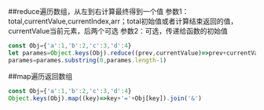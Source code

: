 ##reduce遍历数组，从左到右计算最终得到一个值
参数1：total,currentValue,currentIndex,arr；total初始值或者计算结束返回的值，currentValue当前元素，后两个可选
参数2：可选，传递给函数的初始值
```js
const Obj={'a':1,'b':2,'c':3,'d':4}
let parames=Object.keys(Obj).reduce((prev,currentValue)=>prev+currentValue+'='+Obj[currentValue]+'&','')  //"a=1&b=2&c=3&d=4&"
parames=parames.substring(0,parames.length-1)
```
##map遍历返回数组
```js
const Obj={'a':1,'b':2,'c':3,'d':4}
Object.keys(Obj).map((key)=>key+'='+Obj[key]).join('&')
```